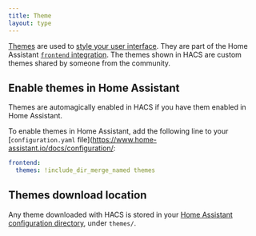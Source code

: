 ```yaml
---
title: Theme
layout: type
---
```


[Themes](https://www.home-assistant.io/integrations/frontend/#defining-themes) are used to [style your user interface](https://www.home-assistant.io/frontend/). They are part of the Home Assistant [`frontend` integration](https://www.home-assistant.io/integrations/frontend/). The themes shown in HACS are custom themes shared by someone from the community.

## Enable themes in Home Assistant

Themes are automagically enabled in HACS if you have them enabled in Home Assistant.

To enable themes in Home Assistant, add the following line to your [`configuration.yaml` file](https://www.home-assistant.io/docs/configuration/:


```yaml title="configuration.yaml"
frontend:
  themes: !include_dir_merge_named themes
```

## Themes download location

Any theme downloaded with HACS is stored in your [Home Assistant configuration directory](https://www.home-assistant.io/docs/configuration/#to-find-the-configuration-directory), under `themes/`.
